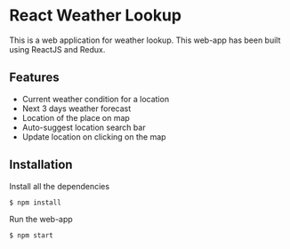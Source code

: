 # React Weather Lookup
This is a web application for weather lookup. This web-app has been built using ReactJS and Redux. 

## Features
  - Current weather condition for a location
  - Next 3 days weather forecast
  - Location of the place on map
  - Auto-suggest location search bar
  - Update location on clicking on the map

## Installation
Install all the dependencies
```sh
$ npm install
```
Run the web-app
```sh
$ npm start
```
